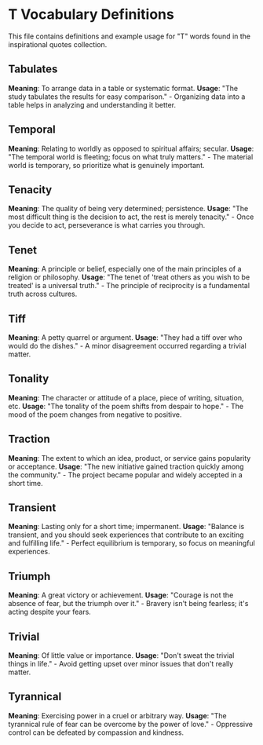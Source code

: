 # T Vocabulary Definitions

This file contains definitions and example usage for "T" words found in the inspirational quotes collection.

<!-- Add vocabulary words here following the format:
## WordName

**Meaning**: Clear, concise definition of the word.
**Usage**: "Quote or example sentence." - Explanation of the usage context.
-->

## Tabulates

**Meaning**: To arrange data in a table or systematic format.
**Usage**: "The study tabulates the results for easy comparison." - Organizing data into a table helps in analyzing and understanding it better.

## Temporal

**Meaning**: Relating to worldly as opposed to spiritual affairs; secular.
**Usage**: "The temporal world is fleeting; focus on what truly matters." - The material world is temporary, so prioritize what is genuinely important.

## Tenacity

**Meaning**: The quality of being very determined; persistence.
**Usage**: "The most difficult thing is the decision to act, the rest is merely tenacity." - Once you decide to act, perseverance is what carries you through.

## Tenet

**Meaning**: A principle or belief, especially one of the main principles of a religion or philosophy.
**Usage**: "The tenet of 'treat others as you wish to be treated' is a universal truth." - The principle of reciprocity is a fundamental truth across cultures.

## Tiff

**Meaning**: A petty quarrel or argument.
**Usage**: "They had a tiff over who would do the dishes." - A minor disagreement occurred regarding a trivial matter.

## Tonality

**Meaning**: The character or attitude of a place, piece of writing, situation, etc.
**Usage**: "The tonality of the poem shifts from despair to hope." - The mood of the poem changes from negative to positive.

## Traction

**Meaning**: The extent to which an idea, product, or service gains popularity or acceptance.
**Usage**: "The new initiative gained traction quickly among the community." - The project became popular and widely accepted in a short time.

## Transient

**Meaning**: Lasting only for a short time; impermanent.
**Usage**: "Balance is transient, and you should seek experiences that contribute to an exciting and fulfilling life." - Perfect equilibrium is temporary, so focus on meaningful experiences.

## Triumph

**Meaning**: A great victory or achievement.
**Usage**: "Courage is not the absence of fear, but the triumph over it." - Bravery isn't being fearless; it's acting despite your fears.

## Trivial

**Meaning**: Of little value or importance.
**Usage**: "Don't sweat the trivial things in life." - Avoid getting upset over minor issues that don't really matter.

## Tyrannical

**Meaning**: Exercising power in a cruel or arbitrary way.
**Usage**: "The tyrannical rule of fear can be overcome by the power of love." - Oppressive control can be defeated by compassion and kindness.
